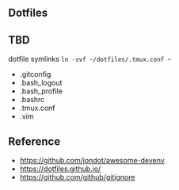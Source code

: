 ## Dotfiles

## TBD
dotfile symlinks
`ln -svf ~/dotfiles/.tmux.conf ~`

- .gitconfig
- .bash_logout
- .bash_profile
- .bashrc
- .tmux.conf
- .vim

## Reference
- https://github.com/jondot/awesome-devenv
- https://dotfiles.github.io/
- https://github.com/github/gitignore
